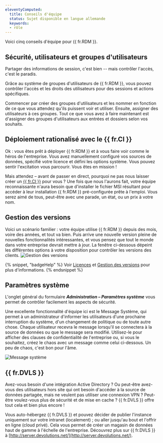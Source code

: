 ```yaml
---
eleventyComputed:
  title: Conseils d'équipe
  status: Sujet disponible en langue allemande
  keywords:
  - rôle
---
```

Voici cinq conseils d'équipe pour {{ fr.RDM }}.

## Sécurité, utilisateurs et groupes d'utilisateurs

Partager des informations de session, c'est bien -- mais contrôler l'accès, c'est le paradis.

Grâce au système de groupes d'utilisateurs de {{ fr.RDM }}, vous pouvez contrôler l'accès et les droits des utilisateurs pour des sessions et actions spécifiques.

Commencer par créer des groupes d'utilisateurs et les nommer en fonction de ce que vous attendez qu'ils puissent voir et utiliser. Ensuite, assigner des utilisateurs à ces groupes. Tout ce que vous avez à faire maintenant est d'assigner des groupes d'utilisateurs aux entrées et dossiers selon vos souhaits.

## Déploiement rationalisé avec le {{ fr.CI }}

Ok : vous êtes prêt à déployer {{ fr.RDM }} et à vous faire voir comme le héros de l'entreprise. Vous avez manuellement configuré vos sources de données, spécifié votre licence et défini les options système. Vous pouvez sentir l'excitation vous parcourir. Vous êtes en mission !

Mais attendez – avant de passer en direct, pourquoi ne pas nous laisser créer un [{{ fr.CI }}](/rdm/windows/installation/client/custom-installer-service/custom-installer-manager/) pour vous ? Une fois que nous l'aurons fait, votre équipe reconnaissante n'aura besoin que d'installer le fichier MSI résultant pour accéder à leur installation {{ fr.RDM }} pré-configurée prête à l'emploi. Vous serez aimé de tous, peut-être avec une parade, un état, ou un prix à votre nom.

## Gestion des versions

Voici un scénario familier : votre équipe utilise {{ fr.RDM }} depuis des mois, voire des années, et tout va bien. Puis arrive une nouvelle version pleine de nouvelles fonctionnalités intéressantes, et vous pensez que tout le monde dans votre entreprise devrait mettre à jour. La fenêtre ci-dessous dépeint les différentes options à votre disposition pour contrôler les versions des clients.
![Gestion des versions](https://cdnweb.devolutions.net/docs/docs_en_rdm_windows_RDMWin6164.png)

{% snippet, "badgeHelp" %}
Voir [Licences](/rdm/windows/commands/administration/management/licenses/) et [Gestion des versions](/rdm/commands/administration/settings/system-settings/application-specific/version-management/) pour plus d'informations.
{% endsnippet %}

## Paramètres système

L'onglet général du formulaire ***Administration – Paramètres système*** vous permet de contrôler facilement les aspects de sécurité.

Une excellente fonctionnalité d'équipe ici est le Message Système, qui permet à un administrateur d'informer les utilisateurs d'une prochaine interruption du système, d'un changement de politique ou de toute autre chose. Chaque utilisateur recevra le message lorsqu'il se connectera à la source de données ou que le message sera modifié. Utilisez-le pour afficher des clauses de confidentialité de l'entreprise ou, si vous le souhaitez, créez le chaos avec un message comme celui ci-dessous. Un peu de chaos, c'est bon pour l'âme.

![Message système](https://cdnweb.devolutions.net/docs/docs_en_kb_KB6113.png)

## {{ fr.DVLS }}

Avez-vous besoin d'une intégration Active Directory ? Ou peut-être avez-vous des utilisateurs hors site qui ont besoin d'accéder à la source de données partagée, mais ne veulent pas utiliser une connexion VPN ? Peut-être voulez-vous plus de sécurité et de mise en cache ? {{ fr.DVLS }} offre tout cela et bien plus encore !

Vous auto-hébergez {{ fr.DVLS }} et pouvez décider de publier l'instance uniquement sur votre intranet (localement) ; ou aller jusqu'au bout et l'offrir en ligne (cloud privé). Cela vous permet de créer un magasin de données haut de gamme à l'échelle de l'entreprise. Découvrez plus sur {{ fr.DVLS }} à [http://server.devolutions.net/](http://server.devolutions.net/).
